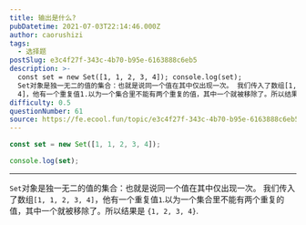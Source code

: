 ```yaml
---
title: 输出是什么?
pubDatetime: 2021-07-03T22:14:46.000Z
author: caorushizi
tags:
  - 选择题
postSlug: e3c4f27f-343c-4b70-b95e-6163888c6eb5
description: >-
  const set = new Set([1, 1, 2, 3, 4]); console.log(set);
  Set对象是独一无二的值的集合：也就是说同一个值在其中仅出现一次。 我们传入了数组[1, 1, 2, 3,
  4]，他有一个重复值1.以为一个集合里不能有两个重复的值，其中一个就被移除了。所以结果是 {1, 2, 3, 4}. 
difficulty: 0.5
questionNumber: 61
source: https://fe.ecool.fun/topic/e3c4f27f-343c-4b70-b95e-6163888c6eb5
---
```


```javascript
const set = new Set([1, 1, 2, 3, 4]);

console.log(set);
```

---

`Set`对象是独一无二的值的集合：也就是说同一个值在其中仅出现一次。
我们传入了数组`[1, 1, 2, 3, 4]`，他有一个重复值`1`.以为一个集合里不能有两个重复的值，其中一个就被移除了。所以结果是 `{1, 2, 3, 4}`.
